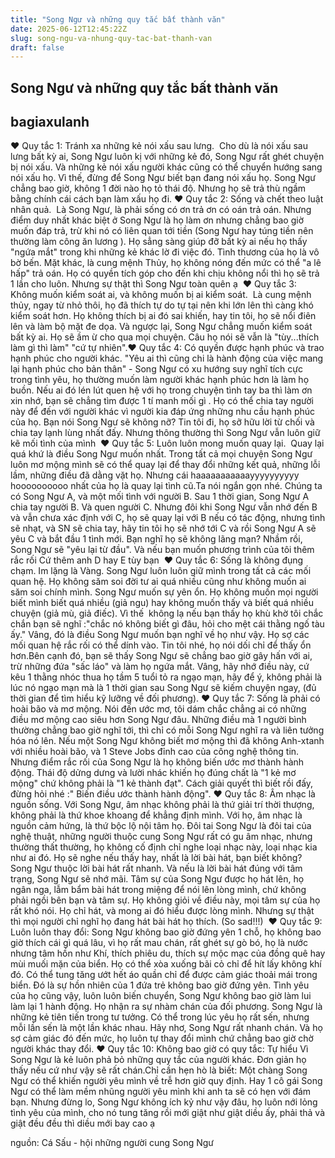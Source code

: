```yaml
---
title: "Song Ngư và những quy tắc bất thành văn"
date: 2025-06-12T12:45:22Z
slug: song-ngu-va-nhung-quy-tac-bat-thanh-van
draft: false
---
```


## Song Ngư và những quy tắc bất thành văn

## bagiaxulanh

♥ Quy tắc 1: Tránh xa những kẻ nói xấu sau lưng.​ ​ ​Cho dù là nói xấu sau lưng bất kỳ ai, Song Ngư luôn kị với những kẻ đó, Song Ngư rất ghét chuyện bị nói xấu. Và những kẻ nói xấu người khác cũng có thể chuyển hướng sang nói xấu họ. Vì thế, đừng để Song Ngư biết bạn đang nói xấu họ. Song Ngư chẳng bao giờ, không 1 đời nào họ tỏ thái độ. Nhưng họ sẽ trả thù ngầm bằng chính cái cách bạn làm xấu họ đi.​ 
♥ Quy tắc 2: Sống và chết theo luật nhân quả.​ ​ ​Là Song Ngư, là phải sống có ơn trả ơn có oán trả oán. Nhưng điểm duy nhất khác biệt ở Song Ngư là họ làm ơn nhưng chẳng bao giờ muốn đáp trả, trừ khi nó có liên quan tới tiền  (Song Ngư hay túng tiền nên thường làm công ăn lương ). Họ sẳng sàng giúp đỡ bất kỳ ai nếu họ thấy "ngứa mắt" trong khi những kẻ khác lờ đi việc đó. Tình thương của họ là vô bờ bến. Mặt khác, là cung mệnh Thủy, họ không nóng đến mức có thể "a lê hấp" trả oán. Họ có quyền tích góp  cho đến khi chịu không nổi thì họ sẽ trả 1 lần cho luôn. Nhưng sự thật thì Song Ngư toàn quên ạ ​ 
♥ Quy tắc 3: Không muốn kiểm soát ai, và không muốn bị ai kiểm soát.​ ​ ​Là cung mệnh thủy, ngay từ nhỏ thôi, họ đã thích tự do tự tại nên khi lớn lên thì càng khó kiểm soát hơn. Họ không thích bị ai đó sai khiến, hay tin tôi, họ sẽ nổi điên lên và làm bộ mặt đe dọa. Và ngược lại, Song Ngư chẳng muốn kiểm soát bất kỳ ai. Họ sẽ ầm ừ cho qua mọi chuyện. Câu họ nói sẽ vẫn là "tùy...thích làm gì thì làm" "cứ tự nhiên".​ 
♥ Quy tắc 4: Có quyền được hạnh phúc và trao hạnh phúc cho người khác.​ ​ ​"Yêu ai thì cũng chi là hành động của việc mang lại hạnh phúc cho bản thân" - Song Ngư có xu hướng suy nghĩ tích cực trong tình yêu, họ thường muốn làm người khác hạnh phúc hơn là làm họ buồn. Nếu ai đó lén lút quen hệ với họ trong chuyện tình tay ba thì làm ơn xin nhớ, bạn sẽ chẳng tìm được 1 tí manh mối gì . Họ có thể chia tay người này để đến với người khác vì người kia đáp ứng những nhu cầu hạnh phúc của họ. Bạn nói Song Ngư sẽ không nỡ? Tin tôi đi, họ sỡ hữu lời từ chối và chia tay lạnh lùng nhất đấy. ​Nhưng thông thường thì Song Ngư vẫn luôn giữ kẽ mối tình của mình ​ 
♥ Quy tắc 5: Luôn luôn mong muốn quay lại.​ ​ ​Quay lại quá khứ là điều Song Ngư muốn nhất. Trong tất cả mọi chuyện Song Ngư luôn mơ mộng mình sẽ có thể quay lại để thay đổi những kết quả, những lỗi lầm, những điều đã dằng vặt họ. Nhưng cái haaaaaaaaaaayyyyyyyyyy hoooooooooo nhất của họ là quay lại tình cũ.​Ta nói ngắn gọn nhé. Chúng ta có Song Ngư A, và một mối tình với người B. Sau 1 thời gian, Song Ngư A chia tay người B. Và quen người C. Nhưng đôi khi Song Ngư vẫn nhớ đến B và vẫn chưa xác định với C, họ sẽ quay lại với B nếu có tác động, nhưng tình sẽ nhạt, và SN sẽ chia tay, hãy tin tôi  họ sẽ nhớ tới C  và rồi Song Ngư A sẽ yêu C và bắt đầu 1 tình mới. Bạn nghĩ họ sẽ không lãng mạn? Nhầm rồi, Song Ngư sẽ "yêu lại từ đầu". Và nếu bạn muốn phương trình của tôi thêm rắc rối  Cứ thêm anh D hay E tùy bạn ​ ​♥ Quy tắc 6: Sống là không đụng chạm. Im lặng là Vàng.​ 
Song Ngư luôn luôn giữ mình trong tất cả các mối quan hệ. Họ không săm soi đời tư ai quá nhiều cũng như không muốn ai săm soi chính mình. Song Ngư muốn sự yên ổn. Họ không muốn mọi người biết mình biết quá nhiều (giả ngu) hay không muốn thấy và biết quá nhiều chuyện (giả mù, giả điếc). Vì thế ​ 
không lạ nếu bạn thấy họ khù khờ  tôi chắc chắn bạn sẽ nghĩ :"chắc nó không biết gì đâu, hỏi cho mệt cái thằng ngố tàu ấy." Vâng, đó là điều Song Ngư muốn bạn nghĩ về họ như vậy. Họ sợ các mối quan hệ rắc rối có thể dính vào. Tin tôi nhé, họ nói dối chỉ để thấy ổn hơn.Bên cạnh đó, bạn sẽ thấy Song Ngư sẽ chẳng bao giờ gây hấn với ai, trừ những đứa "sấc láo" và làm họ ngứa mắt. Vâng, hãy nhớ điều này, cứ kêu 1 thằng nhóc thua họ tầm 5 tuổi tỏ ra ngạo mạn, hãy để ý, không phải là lúc nó ngạo mạn mà là 1 thời gian sau  Song Ngư sẽ kiếm chuyện ngay, (đủ thời gian để tìm hiểu kỹ lưỡng về đối phương).​ ​♥ Quy tắc 7: Sống là phải có hoài bão và mơ mộng.​ ​Nói đến ước mơ, tôi dám chắc chẳng ai có những điều mơ mộng cao siêu hơn Song Ngư đâu. Những điều mà 1 người bình thường chẳng bao giờ nghĩ tới, thì chỉ có mỗi Song Ngư nghĩ ra và liên tưởng hóa nó lên. Nếu một Song Ngư không biết mơ mộng thì đã không Anh-xtanh với nhiều hoài bão, và 1 Steve Jobs đỉnh cao của công nghệ thông tin. Nhưng điểm rắc rối của Song Ngư là họ không biến ước mơ thành hành động. Thái độ dửng dưng và lười nhác khiến họ đúng chất là "1 kẻ mơ mộng" chứ không phải là "1 kẻ thành đạt". Cách giải quyết thì biết rồi đấy, đừng hỏi nhé :" Biến điều ước thành hành động".​ ​♥ Quy tắc 8: Âm nhạc là nguồn sống.​ ​Với Song Ngư, âm nhạc không phải là thứ giải trí thời thượng, không phải là thứ khoe khoang để khẳng định mình. Với họ, âm nhạc là nguồn cảm hứng, là thứ bộc lộ nội tâm họ. Đôi tai Song Ngư là đôi tai của nghệ thuật, những người thuộc cung Song Ngư rất có gu âm nhạc, nhưng thường thất thường, họ không cố định chỉ nghe loại nhạc này, loại nhạc kia như ai đó. Họ sẽ nghe nếu thấy hay, nhất là lời bài hát, bạn biết không? Song Ngư thuộc lời bài hát rất nhanh. Và nếu là lời bài hát đúng với tâm trạng, Song Ngư sẽ nhớ mãi. Tâm sự của Song Ngư được họ hát lên, họ ngân nga, lẫm bẩm bài hát trong miệng để nói lên lòng mình, chứ không phải ngồi bên bạn và tâm sự. Họ không giỏi về điều này, mọi tâm sự của họ rất khó nói. Họ chỉ hát, và mong ai đó hiểu được lòng mình. Nhưng sự thật thì mọi người chỉ nghĩ họ đang hát bài hát họ thích. (So sad!!!) ​ ​♥ Quy tắc 9: Luôn luôn thay đổi:​ ​Song Ngư không bao giờ đứng yên 1 chỗ, họ không bao giờ thích cái gì quá lâu, vì họ rất mau chán, rất ghét sự gò bó, họ là nước nhưng tâm hồn như Khí, thích phiêu du, thích sự mộc mạc của đồng quê hay mùi muối mặn của biển. Họ có thể xòa xuống bãi cỏ chỉ để hít lấy không khí đó. Có thể tung tăng ướt hết áo quần chỉ để được cảm giác thoải mái trong biển. Đó là sự hồn nhiên của 1 đứa trẻ không bao giờ đứng yên. Tình yêu của họ cũng vậy, luôn luôn biến chuyển, Song Ngư không bao giờ làm lui làm lại 1 hành động. Họ nhận ra sự nhàm chán của đối phương. Song Ngư là những kẻ tiên tiến trong tư tưởng. Có thể trong lúc yêu họ rất sến, nhưng mỗi lần sến là một lần khác nhau. Hãy nhơ, Song Ngư rất nhanh chán. Và họ sợ cảm giác đó đến mức, họ luôn tự thay đổi mình chứ chẳng bao giờ chờ người khác thay đổi.​ ​♥ Quy tắc 10: Không bao giờ có quy tắc:​ ​Tự hiểu  Vì Song Ngư là kẻ luôn phả bỏ những quy tắc của người khác. Đơn giản họ thấy nếu cứ như vậy sẽ rất chán.Chỉ cần hẹn hò là biết: Một chàng Song Ngư có thể khiến người yêu mình về trễ hơn giờ quy định. Hay 1 cô gái Song Ngư có thể làm mềm nhũng người yêu mình khi anh ta sẽ có hẹn với đám bạn. Nhưng đừng lo, Song Ngư không ích kỷ như vậy đâu, họ luôn nới lỏng tình yêu của mình, cho nó tung tăng rồi mới giật như giật diều ấy, phải thả và giật đều đều thì diều mới bay cao ạ ​ 
 
nguồn: Cá Sấu - hội những người cung Song Ngư